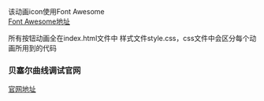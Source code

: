 该动画icon使用Font Awesome  
[Font Awesome地址](https://fontawesome.dashgame.com/)

所有按钮动画全在index.html文件中
样式文件style.css，css文件中会区分每个动画所用到的代码

### 贝塞尔曲线调试官网
[官网地址](https://cubic-bezier.com/#.32,0,.43,1.59)
